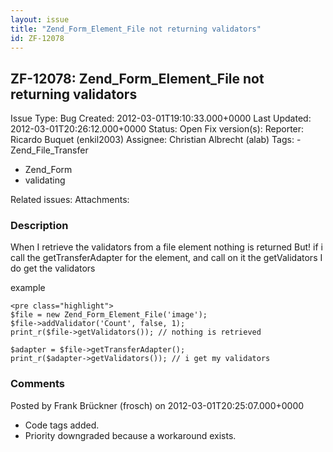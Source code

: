 ```yaml
---
layout: issue
title: "Zend_Form_Element_File not returning validators"
id: ZF-12078
---
```


ZF-12078: Zend\_Form\_Element\_File not returning validators
------------------------------------------------------------

 Issue Type: Bug Created: 2012-03-01T19:10:33.000+0000 Last Updated: 2012-03-01T20:26:12.000+0000 Status: Open Fix version(s): 
 Reporter:  Ricardo Buquet (enkil2003)  Assignee:  Christian Albrecht (alab)  Tags: - Zend\_File\_Transfer
- Zend\_Form
- validating
 
 Related issues: 
 Attachments: 
### Description

When I retrieve the validators from a file element nothing is returned But! if i call the getTransferAdapter for the element, and call on it the getValidators I do get the validators

example

 
    <pre class="highlight">
    $file = new Zend_Form_Element_File('image');
    $file->addValidator('Count', false, 1);
    print_r($file->getValidators()); // nothing is retrieved
            
    $adapter = $file->getTransferAdapter();
    print_r($adapter->getValidators()); // i get my validators


 

 

### Comments

Posted by Frank Brückner (frosch) on 2012-03-01T20:25:07.000+0000

- Code tags added.
- Priority downgraded because a workaround exists.
 


 